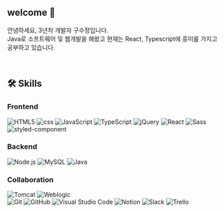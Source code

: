 ## welcome 🙌
안녕하세요, 3년차 개발자 구수정입니다. <br />
Java로 소프트웨어 및 웹개발을 해왔고 현재는 React, Typescript에 흥미를 가지고 공부하고 있습니다.


<br />

## 🛠 Skills
### Frontend
![HTML5][HTML5] ![css][css] ![JavaScript][JavaScript] ![TypeScript][TypeScript] ![jQuery][jQuery] ![React][React] ![Sass][Sass] ![styled-component][styled-component]

### Backend
![Node.js][Node.js] ![MySQL][MySQL] ![Java][Java] 

### Collaboration
![Tomcat][Tomcat] ![Weblogic][Weblogic] <br />
![Git][Git] ![GitHub][GitHub] ![Visual Studio Code][Visual Studio Code] ![Notion][Notion] ![Slack][Slack] ![Trello][Trello]

[HTML5]: https://img.shields.io/badge/HTML5-e34f26?style=for-the-badge&logo=html5&logoColor=white
[css]: https://img.shields.io/badge/css-686de0?style=for-the-badge&logo=css3&logoColor=white
[JavaScript]: https://img.shields.io/badge/JavaScript-f9ca24?style=for-the-badge&logo=javascript&logoColor=white
[TypeScript]: https://img.shields.io/badge/TypeScript-3178C6?style=for-the-badge&logo=typescript&logoColor=white
[jQuery]: https://img.shields.io/badge/jQuery-0769AD?style=for-the-badge&logo=jQuery&logoColor=white
[React]: https://img.shields.io/badge/React-61dafb?style=for-the-badge&logo=react&logoColor=black
[Sass]: https://img.shields.io/badge/Sass-CC6699?style=for-the-badge&logo=sass&logoColor=white
[styled-component]: https://img.shields.io/badge/styledComponents-DB7093?style=for-the-badge&logo=styledComponents&logoColor=white

[Node.js]: https://img.shields.io/badge/Node.js-009432?style=for-the-badge&logo=Node.js&logoColor=white
[MySQL]: https://img.shields.io/badge/MySQL-4479A1?style=for-the-badge&logo=MySQL&logoColor=white
[Java]: https://img.shields.io/badge/Java-007396?style=for-the-badge&logo=Java&logoColor=white

[Tomcat]: https://img.shields.io/badge/ApacheTomcat-F8DC75?style=for-the-badge&logo=ApacheTomcat&logoColor=black
[Weblogic]: https://img.shields.io/badge/OracleWeblogic-F80000?style=for-the-badge&logo=Oracle&logoColor=white
[Git]: https://img.shields.io/badge/Git-F05032?style=for-the-badge&logo=Git&logoColor=white
[GitHub]: https://img.shields.io/badge/GitHub-181717?style=for-the-badge&logo=GitHub&logoColor=white
[Visual Studio Code]: https://img.shields.io/badge/VSCode-007ACC?style=for-the-badge&logo=Visual-Studio-Code&logoColor=white
[Figma]: https://img.shields.io/badge/Figma-F24E1E?style=for-the-badge&logo=Figma&logoColor=white
[Notion]: https://img.shields.io/badge/Notion-000000?style=for-the-badge&logo=Notion&logoColor=white
[Slack]: https://img.shields.io/badge/Slack-4A154B?style=for-the-badge&logo=Slack&logoColor=white
[Trello]: https://img.shields.io/badge/Trello-0052CC?style=for-the-badge&logo=Trello&logoColor=white
